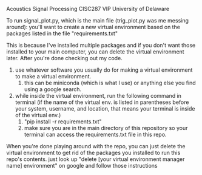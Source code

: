 Acoustics Signal Processing CISC287 VIP University of Delaware

To run signal_plot.py, which is the main file (trig_plot.py was me messing around):
you'll want to create a new virtual environment based on the packages listed in the file "requirements.txt"

This is because I've installed multiple packages and if you don't want those installed to your main computer, you can delete the virtual environment later. After you're done checking out my code.

1. use whatever software you usually do for making a virtual environment to make a virtual environment.
   1. this can be miniconda (which is what I use) or anything else you find using a google search.
2. while inside the virtual environment, run the following command in terminal (if the name of the virtual env. is listed in parentheses before your system, username, and location, that means your terminal is inside of the virtual env.)
   1. "pip install -r requirements.txt"
   2. make sure you are in the main directory of this repository so your terminal can access the requirements.txt file in this repo.
   
When you're done playing around with the repo, you can just delete the virtual environment to get rid of the packages you installed to run this repo's contents. just look up "delete [your virtual environment manager name] environment" on google and follow those instructions